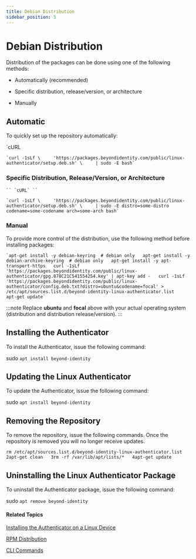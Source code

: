 ```yaml
---
title: Debian Distribution
sidebar_position: 5
--- 
```


Debian Distribution
===================

Distribution of the packages can be done using one of the following methods:

*   Automatically (recommended)
    
*   Specific distribution, release/version, or architecture
    
*   Manually
    

Automatic
---------

To quickly set up the repository automatically:

`cURL

`` `curl -1sLf \     'https://packages.beyondidentity.com/public/linux-authenticator/setup.deb.sh' \     | sudo -E bash` ``

### Specific Distribution, Release/Version, or Architecture

``` `` `cURL` `` ```

`` `curl -1sLf \     'https://packages.beyondidentity.com/public/linux-authenticator/setup.deb.sh' \     | sudo -E distro=some-distro codename=some-codename arch=some-arch bash` ``

### Manual

To provide more control of the distribution, use the following method before installing packages:

  
`` `apt-get install -y debian-keyring  # debian only   apt-get install -y debian-archive-keyring  # debian only   apt-get install -y apt-transport-https   curl -1sLf 'https://packages.beyondidentity.com/public/linux-authenticator/gpg.878C21C541554254.key' | apt-key add -   curl -1sLf 'https://packages.beyondidentity.com/public/linux-authenticator/config.deb.txt?distro=ubuntu&codename=focal' > /etc/apt/sources.list.d/beyond-identity-linux-authenticator.list   apt-get update` ``

:::note
Replace **ubuntu** and **focal** above with your actual operating system (distribution and distribution release/version).
:::

Installing the Authenticator
----------------------------

To install the Authenticator, issue the following command:

sudo `apt install beyond-identity`

Updating the Linux Authenticator
--------------------------------

To update the Authenticator, issue the following command:

sudo `apt install beyond-identity`

Removing the Repository
-----------------------

To remove the repository, issue the following commands. Once the repository is removed you will no longer receive updates.

`rm /etc/apt/sources.list.d/beyond-identity-linux-authenticator.list   2apt-get clean   3rm -rf /var/lib/apt/lists/*   4apt-get update`

Uninstalling the Linux Authenticator Package
--------------------------------------------

To uninstall the Authenticator package, issue the following command:

sudo `apt remove beyond-identity`

#### Related Topics

[Installing the Authenticator on a Linux Device](installing-the-authenticator-on-a-linux-device)

[RPM Distribution](rpm-distribution)

[CLI Commands](cli-commands)